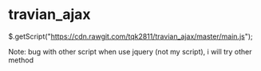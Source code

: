 # travian_ajax
$.getScript("https://cdn.rawgit.com/tqk2811/travian_ajax/master/main.js");

Note: bug with other script when use jquery (not my script), i will try other method
